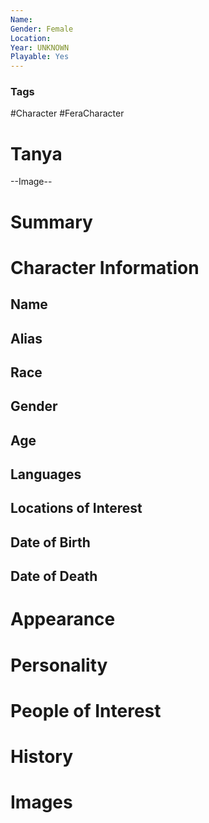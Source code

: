 ```yaml
---
Name: 
Gender: Female
Location: 
Year: UNKNOWN
Playable: Yes
---
```


### Tags
#Character #FeraCharacter 

# Tanya

--Image--

# Summary


# Character Information

## Name

## Alias

## Race

## Gender

## Age

## Languages

## Locations of Interest

## Date of Birth

## Date of Death

# Appearance

# Personality

# People of Interest

# History

# Images

